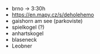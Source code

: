 - brno -> 3:30h
- https://en.mapy.cz/s/deholehemo
- gaishorn am see (parkoviste)
- spielkogel (?)
- anhartskogel
- blaseneck
- Leobner